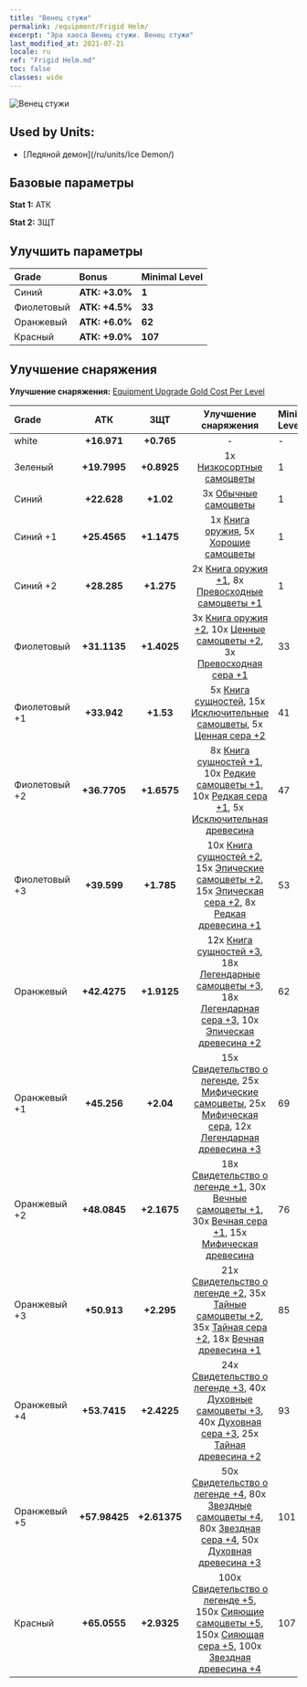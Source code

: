 ```yaml
---
title: "Венец стужи"
permalink: /equipment/Frigid Helm/
excerpt: "Эра хаоса Венец стужи. Венец стужи"
last_modified_at: 2021-07-21
locale: ru
ref: "Frigid Helm.md"
toc: false
classes: wide
---
```


  ![Венец стужи](/images/e/e_9083.png)

## Used by Units:

* [Ледяной демон](/ru/units/Ice Demon/) 


## Базовые параметры
 **Stat 1:** АТК

 **Stat 2:** ЗЩТ

## Улучшить параметры

  |     Grade    |   Bonus | Minimal Level | 
  |:-------------|:--------|:--------------| 
  | Синий | **АТК: +3.0%** | **1** | 
  | Фиолетовый | **АТК: +4.5%** | **33** | 
  | Оранжевый | **АТК: +6.0%** | **62** | 
  | Красный | **АТК: +9.0%** | **107** | 


## Улучшение снаряжения
 **Улучшение снаряжения:** [Equipment Upgrade Gold Cost Per Level](/equipment/EquipmentUpgradeCostPerLevel/) 

  |          Grade      | АТК | ЗЩТ | Улучшение снаряжения | Minimal Level |
  |:--------------------|:---------:|:---------:|:----------------:|:--------------|
  | white | **+16.971** | **+0.765** | - | - |
  | Зеленый | **+19.7995** | **+0.8925** | 1x [Низкосортные самоцветы](/ItemsRU/mat_4/) | 1 |
  | Синий | **+22.628** | **+1.02** | 3x [Обычные самоцветы](/ItemsRU/mat_10/) | 1 |
  | Синий +1 | **+25.4565** | **+1.1475** | 1x [Книга оружия](/ItemsRU/mat_18/), 5x [Хорошие самоцветы](/ItemsRU/mat_16/) | 1 |
  | Синий +2 | **+28.285** | **+1.275** | 2x [Книга оружия +1](/ItemsRU/mat_25/), 8x [Превосходные самоцветы +1](/ItemsRU/mat_23/) | 1 |
  | Фиолетовый | **+31.1135** | **+1.4025** | 3x [Книга оружия +2](/ItemsRU/mat_32/), 10x [Ценные самоцветы +2](/ItemsRU/mat_30/), 3x [Превосходная сера +1](/ItemsRU/mat_22/) | 33 |
  | Фиолетовый +1 | **+33.942** | **+1.53** | 5x [Книга сущностей](/ItemsRU/mat_39/), 15x [Исключительные самоцветы](/ItemsRU/mat_37/), 5x [Ценная сера +2](/ItemsRU/mat_29/) | 41 |
  | Фиолетовый +2 | **+36.7705** | **+1.6575** | 8x [Книга сущностей +1](/ItemsRU/mat_46/), 10x [Редкие самоцветы +1](/ItemsRU/mat_44/), 10x [Редкая сера +1](/ItemsRU/mat_43/), 5x [Исключительная древесина](/ItemsRU/mat_34/) | 47 |
  | Фиолетовый +3 | **+39.599** | **+1.785** | 10x [Книга сущностей +2](/ItemsRU/mat_53/), 15x [Эпические самоцветы +2](/ItemsRU/mat_51/), 15x [Эпическая сера +2](/ItemsRU/mat_50/), 8x [Редкая древесина +1](/ItemsRU/mat_41/) | 53 |
  | Оранжевый | **+42.4275** | **+1.9125** | 12x [Книга сущностей +3](/ItemsRU/mat_60/), 18x [Легендарные самоцветы +3](/ItemsRU/mat_58/), 18x [Легендарная сера +3](/ItemsRU/mat_57/), 10x [Эпическая древесина +2](/ItemsRU/mat_48/) | 62 |
  | Оранжевый +1 | **+45.256** | **+2.04** | 15x [Свидетельство о легенде](/ItemsRU/mat_67/), 25x [Мифические самоцветы](/ItemsRU/mat_65/), 25x [Мифическая сера](/ItemsRU/mat_64/), 12x [Легендарная древесина +3](/ItemsRU/mat_55/) | 69 |
  | Оранжевый +2 | **+48.0845** | **+2.1675** | 18x [Свидетельство о легенде +1](/ItemsRU/mat_74/), 30x [Вечные самоцветы +1](/ItemsRU/mat_72/), 30x [Вечная сера +1](/ItemsRU/mat_71/), 15x [Мифическая древесина](/ItemsRU/mat_62/) | 76 |
  | Оранжевый +3 | **+50.913** | **+2.295** | 21x [Свидетельство о легенде +2](/ItemsRU/mat_81/), 35x [Тайные самоцветы +2](/ItemsRU/mat_79/), 35x [Тайная сера +2](/ItemsRU/mat_78/), 18x [Вечная древесина +1](/ItemsRU/mat_69/) | 85 |
  | Оранжевый +4 | **+53.7415** | **+2.4225** | 24x [Свидетельство о легенде +3](/ItemsRU/mat_88/), 40x [Духовные самоцветы +3](/ItemsRU/mat_86/), 40x [Духовная сера +3](/ItemsRU/mat_85/), 25x [Тайная древесина +2](/ItemsRU/mat_76/) | 93 |
  | Оранжевый +5 | **+57.98425** | **+2.61375** | 50x [Свидетельство о легенде +4](/ItemsRU/mat_95/), 80x [Звездные самоцветы +4](/ItemsRU/mat_93/), 80x [Звездная сера +4](/ItemsRU/mat_92/), 50x [Духовная древесина +3](/ItemsRU/mat_83/) | 101 |
  | Красный | **+65.0555** | **+2.9325** | 100x [Свидетельство о легенде +5](/ItemsRU/mat_102/), 150x [Сияющие самоцветы +5](/ItemsRU/mat_100/), 150x [Сияющая сера +5](/ItemsRU/mat_99/), 100x [Звездная древесина +4](/ItemsRU/mat_90/) | 107 |

